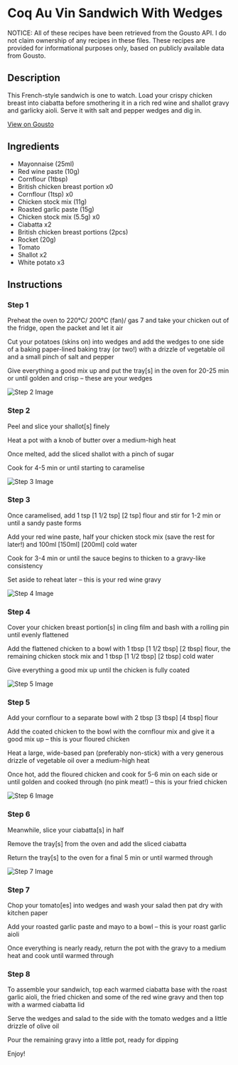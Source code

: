 # Coq Au Vin Sandwich With Wedges

NOTICE: All of these recipes have been retrieved from the Gousto API. I do not claim ownership of any recipes in these files. These recipes are provided for informational purposes only, based on publicly available data from Gousto.

## Description

This French-style sandwich is one to watch. Load your crispy chicken breast into ciabatta before smothering it in a rich red wine and shallot gravy and garlicky aioli. Serve it with salt and pepper wedges and dig in.

[View on Gousto](https://www.gousto.co.uk/recipes/cookbook/coq-au-vin-sandwich-with-wedges)

## Ingredients

- Mayonnaise (25ml)
- Red wine paste (10g)
- Cornflour (1tbsp)
- British chicken breast portion x0
- Cornflour (1tsp) x0
- Chicken stock mix (11g)
- Roasted garlic paste (15g)
- Chicken stock mix (5.5g) x0
- Ciabatta x2
- British chicken breast portions (2pcs)
- Rocket (20g)
- Tomato
- Shallot x2
- White potato x3

## Instructions

### Step 1

Preheat the oven to 220°C/ 200°C (fan)/ gas 7 and take your chicken out of the fridge, open the packet and let it air

Cut your potatoes (skins on) into wedges and add the wedges to one side of a baking paper-lined baking tray (or two!) with a drizzle of vegetable oil and a small pinch of salt and pepper

Give everything a good mix up and put the tray[s] in the oven for 20-25 min or until golden and crisp – these are your wedges

![Step 2 Image](https://production-media.gousto.co.uk/cms/recipe-step-image/Step-2-1-1688742728547-x200.jpg)

### Step 2

Peel and slice your shallot[s] finely

Heat a pot with a knob of butter over a medium-high heat

Once melted, add the sliced shallot with a pinch of sugar

Cook for 4-5 min or until starting to caramelise

![Step 3 Image](https://production-media.gousto.co.uk/cms/recipe-step-image/Step-3-1-1688742731882-x200.jpg)

### Step 3

Once caramelised, add 1 tsp <span class="text-purple">[1 1/2 tsp]</span> <span class="text-danger">[2 tsp]</span> flour and stir for 1-2 min or until a sandy paste forms

Add your red wine paste, half your chicken stock mix (save the rest for later!) and 100ml <span class="text-purple">[150ml]</span> <span class="text-danger">[200ml]</span> cold water

Cook for 3-4 min or until the sauce begins to thicken to a gravy-like consistency

Set aside to reheat later – this is your red wine gravy

![Step 4 Image](https://production-media.gousto.co.uk/cms/recipe-step-image/Step-4-1-1688742756427-x200.jpg)

### Step 4

Cover your chicken breast portion[s] in cling film and bash with a rolling pin until evenly flattened

Add the flattened chicken to a bowl with 1 tbsp <span class="text-purple">[1 1/2 tbsp]</span> <span class="text-danger">[2 tbsp]</span> flour, the remaining chicken stock mix and 1 tbsp <span class="text-purple">[1 1/2 tbsp]</span> <span class="text-danger">[2 tbsp]</span> cold water

Give everything a good mix up until the chicken is fully coated

![Step 5 Image](https://production-media.gousto.co.uk/cms/recipe-step-image/Step-5-1688742743506-x200.jpg)

### Step 5

Add your cornflour to a separate bowl with 2 tbsp <span class="text-purple">[3 tbsp]</span> <span class="text-danger">[4 tbsp]</span> flour

Add the coated chicken to the bowl with the cornflour mix and give it a good mix up – this is your floured chicken

Heat a large, wide-based pan (preferably non-stick) with a very generous drizzle of vegetable oil over a medium-high heat

Once hot, add the floured chicken and cook for 5-6 min on each side or until golden and cooked through (no pink meat!) – this is your fried chicken

![Step 6 Image](https://production-media.gousto.co.uk/cms/recipe-step-image/Step-6-1688742750252-x200.jpg)

### Step 6

Meanwhile, slice your ciabatta[s] in half

Remove the tray[s] from the oven and add the sliced ciabatta

Return the tray[s] to the oven for a final 5 min or until warmed through

![Step 7 Image](https://production-media.gousto.co.uk/cms/recipe-step-image/Step-7-1688742753928-x200.jpg)

### Step 7

Chop your tomato[es] into wedges and wash your salad then pat dry with kitchen paper

Add your roasted garlic paste and mayo to a bowl – this is your roast garlic aioli

Once everything is nearly ready, return the pot with the gravy to a medium heat and cook until warmed through

### Step 8

To assemble your sandwich, top each warmed ciabatta base with the roast garlic aioli, the fried chicken and some of the red wine gravy and then top with a warmed ciabatta lid

Serve the wedges and salad to the side with the tomato wedges and a little drizzle of olive oil

Pour the remaining gravy into a little pot, ready for dipping

Enjoy!

